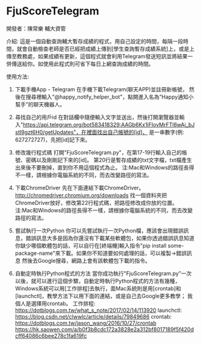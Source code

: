 # FjuScoreTelegram
開發者：陳常樂 輔大資管

介紹:
這是一個自動查詢輔大暫存成績的程式，用自己設定的時間，每隔一段時間，就會自動檢查老師是否已經把成績上傳到[學生查詢暫存成績系統]上，或是上傳至教務處，如果成績有更新，這個程式就會利用Telegram發送短訊並將結果一併傳送給你。如使用此程式則可省下每日上網查詢成績的時間。

使用方法:
1. 下載手機App - Telegram
在手機下載Telegram(聊天APP)並註冊新帳號， 然後在搜尋裡輸入"@happy_notify_helper_bot"，點開進入名為”Happy通知小幫手”的聊天機器人。

2. 尋找自己的用戶id
在對話欄中隨便輸入文字並送出，然後打開瀏覽器並輸入"https://api.telegram.org/bot583418329:AAGb6Kx1iFIovMrFTl6wAj_bJstI9gzt6H0/getUpdates"，在裡面找出自己帳號的[id]， 是一串數字(例: 627272727)，先把[id]記下來。

3. 修改幾行程式碼
打開"FjuScoreTelegram.py"，在第17-19行輸入自己的帳號、密碼以及剛剛記下來的[id]。
第20行是暫存成績的txt文字檔，txt檔產生出來後不要刪掉，直到你不用這個程式為止。
注:Mac和Windows的路徑長得不一樣，請根據你電腦系統的不同，而去改變路徑的寫法。

4. 下載ChromeDriver
先在下面連結下載ChromeDriver。
http://chromedriver.chromium.org/downloads
找一個資料夾把ChromeDriver放好，修改第22行程式碼，把路徑修改成你放的位置。
注:Mac和Windows的路徑長得不一樣，請根據你電腦系統的不同，而去改變路徑的寫法。

5. 嘗試執行一次Python
你可以先嘗試執行一次Python檔，應該會出現錯誤訊息，錯誤訊息大多是因為你還沒有下載某些軟體包，如果你透過錯誤訊息知道你缺少哪個軟體包的話，可以自行在[終端機]輸入指令"pip install some-package-name"來下載。如果你不知道要如何處理的話，可以複製->錯誤訊息 然後去Google搜尋，網路上會有該軟體包下載的指令。

6. 自動定時執行Python程式的方法
當你成功執行"FjuScoreTelegram.py”一次以後，就可以進行這個步驟，自動定時執行Python程式的方法有幾種，Windows系統可以用[工作排程]去執行，面Mac系統則是用[crontab]和[launchctl]，教學方法下以用下面的連結，或是自己去Google更多教學； 我個人是選擇用crontab。
工作排程: https://dotblogs.com.tw/what_s_note/2017/02/14/113920
launchctl: https://blog.csdn.net/clwwlc/article/details/79849686
crontab:
https://dotblogs.com.tw/jason_wang/2016/10/27/crontab
https://hk.saowen.com/a/b0f3b8cdc172a3828e2a312bf8017189f5f420dcff64086c6bee278c1fa619fc

